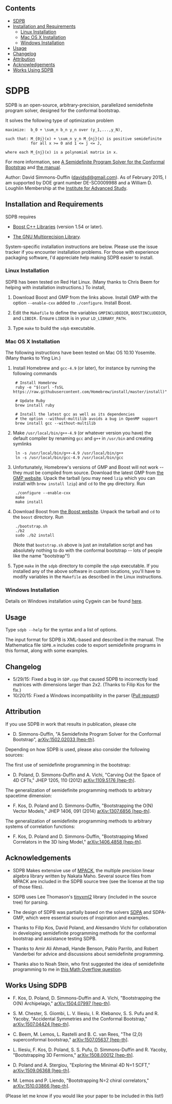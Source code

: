 ## Contents

* [SDPB](#sdpb)
* [Installation and Requirements](#installation-and-requirements)
  * [Linux Installation](#linux-installation)
  * [Mac OS X Installation](#mac-os-x-installation)
  * [Windows Installation](#windows-installation)
* [Usage](#usage)
* [Changelog](#changelog)
* [Attribution](#attribution)
* [Acknowledgements](#acknowledgements)
* [Works Using SDPB](#works-using-sdpb)

# SDPB

SDPB is an open-source, arbitrary-precision, parallelized semidefinite
program solver, designed for the conformal bootstrap.

It solves the following type of optimization problem

```
maximize:  b_0 + \sum_n b_n y_n over (y_1,...,y_N),

such that: M_{0j}(x) + \sum_n y_n M_{nj}(x) is positive semidefinite
           for all x >= 0 and 1 <= j <= J,

where each M_{nj}(x) is a polynomial matrix in x.
```

For more information, see [A Semidefinite Program Solver for the Conformal Bootstrap](http://arxiv.org/abs/1502.02033)
and [the manual](https://github.com/davidsd/sdpb/blob/master/docs/SDPB-Manual.pdf).

Author: David Simmons-Duffin (davidsd@gmail.com). As of February 2015, I am
supported by DOE grant number DE-SC0009988 and a William D. Loughlin Membership
at the [Institute for Advanced Study](http://sns.ias.edu).

## Installation and Requirements

SDPB requires

- [Boost C++ Libraries](http://www.boost.org/) (version 1.54 or later).

- [The GNU Multiprecision Library](https://gmplib.org/).

System-specific installation instructions are below.  Please use the
issue tracker if you encounter installation problems. For those with
experience packaging software, I'd appreciate help making SDPB easier
to install.

### Linux Installation

SDPB has been tested on Red Hat Linux. (Many thanks to Chris Beem for helping with installation instructions.) To install,

1. Download Boost and GMP from the links above. Install GMP with the option `--enable-cxx` added to `./configure`. Install Boost.

2. Edit the `Makefile` to define the variables `GMPINCLUDEDIR`,
`BOOSTINCLUDEDIR`, and `LIBDIR.` Ensure `LIBDIR` is in your `LD_LIBRARY_PATH`. 

3. Type `make` to build the `sdpb` executable.

### Mac OS X Installation

The following instructions have been tested on Mac OS 10.10 Yosemite.  (Many thanks to Ying Lin.)

1. Install Homebrew and `gcc-4.9` (or later), for instance by running the following commands

        # Install Homebrew
        ruby -e "$(curl -fsSL https://raw.githubusercontent.com/Homebrew/install/master/install)"

        # Update Ruby
        brew install ruby

        # Install the latest gcc as well as its dependencies
        # the option --without-multilib avoids a bug in OpenMP support
        brew install gcc --without-multilib

2. Make `/usr/local/bin/g++-4.9` (or whatever version you have) the default compiler by renaming `gcc` and `g++` in `/usr/bin` and creating symlinks

        ln -s /usr/local/bin/g++-4.9 /usr/local/bin/g++
        ln -s /usr/local/bin/gcc-4.9 /usr/local/bin/gcc

3. Unfortunately, Homebrew's versions of GMP and Boost will not work -- they must be compiled from source. Download the latest GMP from [the GMP website](https://gmplib.org/). Upack the tarball (you may need `lzip` which you can install with `brew install lzip`) and `cd` to the `gmp` directory.  Run

        ./configure --enable-cxx
        make
        make install

4. Download Boost from [the Boost website](http://www.boost.org/).  Unpack the tarball and `cd` to the `boost` directory. Run

        ./bootstrap.sh
        ./b2
        sudo ./b2 install
        
   (Note that `bootstrap.sh` above is just an installation script and has absolutely nothing
   to do with the conformal bootstrap -- lots of people like the name "bootstrap"!)
        
5. Type `make` in the `sdpb` directory to compile the `sdpb` executable. If you installed any of the
above software in custom locations, you'll have to modify variables in the
`Makefile` as described in the Linux instructions.

### Windows Installation

Details on Windows installation using Cygwin can be found [here](Readme_Win.md).

## Usage

Type `sdpb --help` for the syntax and a list of options.

The input format for SDPB is XML-based and described in the manual.
The Mathematica file `SDPB.m` includes code to export semidefinite
programs in this format, along with some examples.

## Changelog

- 5/29/15: Fixed a bug in `SDP.cpp` that caused SDPB to incorrectly load
  matrices with dimensions larger than 2x2. (Thanks to Filip Kos for
  the fix.)
- 10/20/15: Fixed a Windows incompatibility in the parser ([Pull request](https://github.com/davidsd/sdpb/pull/8))

## Attribution

If you use SDPB in work that results in publication, please cite

- D. Simmons-Duffin, "A Semidefinite Program Solver for the
  Conformal Bootstrap", [arXiv:1502.02033 \[hep-th\]](http://arxiv.org/abs/1502.02033).

Depending on how SDPB is used, please also consider the following sources:

The first use of semidefinite programming in the bootstrap:

- D. Poland, D. Simmons-Duffin and A. Vichi, "Carving Out the Space of
  4D CFTs," JHEP 1205, 110 (2012) [arXiv:1109.5176 \[hep-th\]](http://arxiv.org/abs/1109.5176).

The generalization of semidefinite programming methods to arbitrary
spacetime dimension:

- F. Kos, D. Poland and D. Simmons-Duffin, "Bootstrapping the O(N)
  Vector Models," JHEP 1406, 091 (2014) [arXiv:1307.6856 \[hep-th\]](http://arxiv.org/abs/1307.6856).

The generalization of semidefinite programming methods to arbitrary
systems of correlation functions:

- F. Kos, D. Poland and D. Simmons-Duffin, "Bootstrapping Mixed
  Correlators in the 3D Ising Model," [arXiv:1406.4858 \[hep-th\]](http://arxiv.org/abs/1406.4858).

## Acknowledgements

- SDPB Makes extensive use of [MPACK](http://mplapack.sourceforge.net/), the multiple precision linear algebra library written by Nakata Maho.  Several source files from MPACK are included in the SDPB source tree (see the license at the top of those files).

- SDPB uses Lee Thomason's [tinyxml2](http://www.grinninglizard.com/tinyxml2/) library (included in the source tree) for parsing.

- The design of SDPB was partially based on the solvers [SDPA](http://sdpa.sourceforge.net/) and SDPA-GMP, which were essential sources of inspiration and examples.

- Thanks to Filip Kos, David Poland, and Alessandro Vichi for collaboration in developing semidefinite programming methods for the conformal bootstrap and assistance testing SDPB.

- Thanks to Amir Ali Ahmadi, Hande Benson, Pablo Parrilo, and Robert Vanderbei for advice and discussions about semidefinite programming.

- Thanks also to Noah Stein, who first suggested the idea of semidefinite programming to me in [this Math Overflow question](http://mathoverflow.net/questions/33242/continuous-linear-programming-estimating-a-solution).

## Works Using SDPB

- F. Kos, D. Poland, D. Simmons-Duffin and A. Vichi,
  "Bootstrapping the O(N) Archipelago,"
  [arXiv:1504.07997 [hep-th]](http://arxiv.org/abs/1504.07997).

- S. M. Chester, S. Giombi, L. V. Iliesiu, I. R. Klebanov, S. S. Pufu and R. Yacoby,
  "Accidental Symmetries and the Conformal Bootstrap,"
  [arXiv:1507.04424 [hep-th]](http://arxiv.org/abs/1507.04424).

- C. Beem, M. Lemos, L. Rastelli and B. C. van Rees,
  "The (2,0) superconformal bootstrap,"
  [arXiv:1507.05637 [hep-th]](http://arxiv.org/abs/1507.05637).

- L. Iliesiu, F. Kos, D. Poland, S. S. Pufu, D. Simmons-Duffin and R. Yacoby,
  "Bootstrapping 3D Fermions,"
  [arXiv:1508.00012 [hep-th]](http://arxiv.org/abs/1508.00012).

- D. Poland and A. Stergiou,
  "Exploring the Minimal 4D N=1 SCFT,"
  [arXiv:1509.06368 [hep-th]](http://arxiv.org/abs/1509.06368).

-  M. Lemos and P. Liendo,
  "Bootstrapping N=2 chiral correlators,"
  [arXiv:1510.03866 [hep-th]](http://arxiv.org/abs/1510.03866).

(Please let me know if you would like your paper to be included in this list!)
